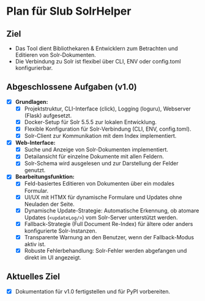 # Plan für Slub SolrHelper

## Ziel
- Das Tool dient Bibliothekaren & Entwicklern zum Betrachten und Editieren von Solr-Dokumenten.
- Die Verbindung zu Solr ist flexibel über CLI, ENV oder config.toml konfigurierbar.

## Abgeschlossene Aufgaben (v1.0)
- [x] **Grundlagen:**
    - [x] Projektstruktur, CLI-Interface (click), Logging (loguru), Webserver (Flask) aufgesetzt.
    - [x] Docker-Setup für Solr 5.5.5 zur lokalen Entwicklung.
    - [x] Flexible Konfiguration für Solr-Verbindung (CLI, ENV, config.toml).
    - [x] Solr-Client zur Kommunikation mit dem Index implementiert.
- [x] **Web-Interface:**
    - [x] Suche und Anzeige von Solr-Dokumenten implementiert.
    - [x] Detailansicht für einzelne Dokumente mit allen Feldern.
    - [x] Solr-Schema wird ausgelesen und zur Darstellung der Felder genutzt.
- [x] **Bearbeitungsfunktion:**
    - [x] Feld-basiertes Editieren von Dokumenten über ein modales Formular.
    - [x] UI/UX mit HTMX für dynamische Formulare und Updates ohne Neuladen der Seite.
    - [x] Dynamische Update-Strategie: Automatische Erkennung, ob atomare Updates (`<updateLog/>`) vom Solr-Server unterstützt werden.
    - [x] Fallback-Strategie (Full Document Re-Index) für ältere oder anders konfigurierte Solr-Instanzen.
    - [x] Transparente Warnung an den Benutzer, wenn der Fallback-Modus aktiv ist.
    - [x] Robuste Fehlerbehandlung: Solr-Fehler werden abgefangen und direkt im UI angezeigt.

## Aktuelles Ziel
- [x] Dokumentation für v1.0 fertigstellen und für PyPI vorbereiten.
